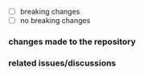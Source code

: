 <!-- PLEASE ENSURE YOU HAVE READ CLOUDNET'S CODESTYLE GUIDELINES -->
<!-- IF YOU'RE NOT FOLLOWING CLOUDNET'S CODESTYLE GUIDELINES, THEN THIS PULL REQUEST IS LIKELY TO BE REJECTED -->
<!-- IF YOU'RE NOT PROVIDING ANY INFORMATION, THEN THIS PULL REQUEST IS LIKELY TO BE REJECTED -->

- [ ] breaking changes
- [ ] no breaking changes

### changes made to the repository
<!-- a brief description of the changes done in this pull request -->


### related issues/discussions
<!-- put here any issues or discussions related to this pull request -->  
